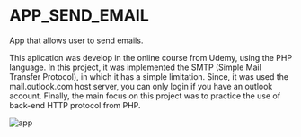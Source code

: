 # APP_SEND_EMAIL
App that allows user to send emails.

  This aplication was develop in the online course from Udemy, using the PHP language.
  In this project, it was implemented the SMTP (Simple Mail Transfer Protocol), in which it has a simple limitation. Since, it was used the mail.outlook.com host server, you can only login if you have an outlook account.
  Finally, the main focus on this project was to practice the use of back-end HTTP protocol from PHP.


![app](https://github.com/JoaoNuno96/app_send_email/assets/129988575/b4d2ebf3-52e7-4f88-aa6a-e626285934bf)
